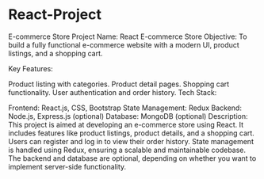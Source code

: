 # React-Project
 E-commerce Store
Project Name: React E-commerce Store
Objective: To build a fully functional e-commerce website with a modern UI, product listings, and a shopping cart.

Key Features:

Product listing with categories.
Product detail pages.
Shopping cart functionality.
User authentication and order history.
Tech Stack:

Frontend: React.js, CSS, Bootstrap
State Management: Redux
Backend: Node.js, Express.js (optional)
Database: MongoDB (optional)
Description:
This project is aimed at developing an e-commerce store using React. It includes features like product listings, product details, and a shopping cart. Users can register and log in to view their order history. State management is handled using Redux, ensuring a scalable and maintainable codebase. The backend and database are optional, depending on whether you want to implement server-side functionality.
